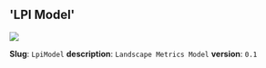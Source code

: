  ## 'LPI Model'

 ![]([https://myoctocat.com/assets/images/base-octocat.svg](https://landscapeprofile.ca/public/assets/models/LpiModel.png))
 
**Slug**: `LpiModel`
**description**: `Landscape Metrics Model`
**version**: `0.1`
